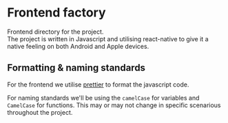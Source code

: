 # Frontend factory

Frontend directory for the project.
<br>The project is written in Javascript and utilising react-native to give it a native feeling on both Android and Apple devices.

## Formatting & naming standards

For the frontend we utilise <a href="https://marketplace.visualstudio.com/items?itemName=esbenp.prettier-vscode">prettier</a> to format the javascript code.

For naming standards we'll be using the `camelCase` for variables and `CamelCase` for functions. This may or may not change in specific scenarious throughout the project.
